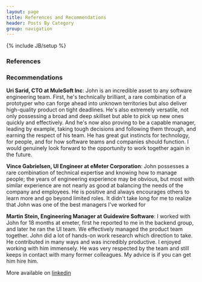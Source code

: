 ```yaml
---
layout: page
title: References and Recommendations
header: Posts By Category
group: navigation
---
```

{% include JB/setup %}

### References


### Recommendations


**Uri Sarid, CTO at MuleSoft Inc**: John is an incredible asset to any
software engineering team. First, he's technically brilliant, a rare
combination of a prototyper who can forge ahead into unknown
territories but also deliver high-quality product on tight
deadlines. He's also extremely versatile, not only possessing a broad
and deep skillset but able to pick up new ones quickly and
effectively. And he's now also proving to be a capable manager,
leading by example, taking tough decisions and following them through,
and earning the respect of his team. He has great gut instincts for
technology, for people, and for how software teams and companies
should function. I would genuinely look forward to the opportunity to
work together again in the future.

**Vince Gabrielsen, UI Engineer at eMeter Corporation**: John
possesses a rare combination of technical expertise and knowing how to
manage people; the years of engineering experience may be obvious, but
most with similar experience are not nearly as good at balancing the
needs of the company and employees. He is positive and always
encourages others to learn more and go beyond limited roles. It didn't
take long for me to realize that John was one of the best managers
I've worked for

**Martin Stein, Engineering Manager at Guidewire Software**: I worked
with John for 18 months at emeter, first he reported to me in the
backend group, and later he ran the UI team. We effectively managed
the product team together. John did a lot of hands-on work research
which direction to take. He contributed in many ways and was
incredibly productive. I enjoyed working with him immensely. He was
very respected by the team and still keeps in contact with many former
colleagues. My advice is if you can get him hire him.



More available on [linkedin](http://www.linkedin.com/profile/view?id=5481345)

